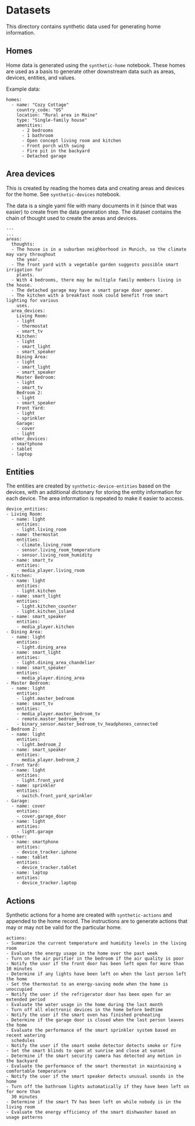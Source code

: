 # Datasets

This directory contains synthetic data used for generating home information.

## Homes

Home data is generated using the `synthetic-home` notebook. These homes are
used as a basis to generate other downstream data such as areas, devices,
entities, and values.

Example data:

```
homes:
  - name: "Cozy Cottage"
    country_code: "US"
    location: "Rural area in Maine"
    type: "Single-family house"
    amenities:
      - 2 bedrooms
      - 1 bathroom
      - Open concept living room and kitchen
      - Front porch with swing
      - Fire pit in the backyard
      - Detached garage
```

## Area devices

This is created by reading the homes data and creating areas and devices for the
home. See `synthetic-devices` notebook.

The data is a single yaml file with many documents in it (since that was easier)
to create from the data generation step. The dataset contains the chain of
thought used to create the areas and devices.
```
---
...
areas:
  thoughts:
  - The house is in a suburban neighborhood in Munich, so the climate may vary throughout
    the year.
  - The front yard with a vegetable garden suggests possible smart irrigation for
    plants.
  - With 4 bedrooms, there may be multiple family members living in the house.
  - The detached garage may have a smart garage door opener.
  - The kitchen with a breakfast nook could benefit from smart lighting for various
    uses.
  area_devices:
    Living Room:
    - light
    - thermostat
    - smart_tv
    Kitchen:
    - light
    - smart_light
    - smart_speaker
    Dining Area:
    - light
    - smart_light
    - smart_speaker
    Master Bedroom:
    - light
    - smart_tv
    Bedroom 2:
    - light
    - smart_speaker
    Front Yard:
    - light
    - sprinkler
    Garage:
    - cover
    - light
  other_devices:
  - smartphone
  - tablet
  - laptop
```

## Entities

The entities are created by `synthetic-device-entities` based on the devices,
with an additional dictonary for storing the entity information for each device.
The area information is repeated to make it easier to access.
```
device_entities:
- Living Room:
  - name: light
    entities:
    - light.living_room
  - name: thermostat
    entities:
    - climate.living_room
    - sensor.living_room_temperature
    - sensor.living_room_humidity
  - name: smart_tv
    entities:
    - media_player.living_room
- Kitchen:
  - name: light
    entities:
    - light.kitchen
  - name: smart_light
    entities:
    - light.kitchen_counter
    - light.kitchen_island
  - name: smart_speaker
    entities:
    - media_player.kitchen
- Dining Area:
  - name: light
    entities:
    - light.dining_area
  - name: smart_light
    entities:
    - light.dining_area_chandelier
  - name: smart_speaker
    entities:
    - media_player.dining_area
- Master Bedroom:
  - name: light
    entities:
    - light.master_bedroom
  - name: smart_tv
    entities:
    - media_player.master_bedroom_tv
    - remote.master_bedroom_tv
    - binary_sensor.master_bedroom_tv_headphones_connected
- Bedroom 2:
  - name: light
    entities:
    - light.bedroom_2
  - name: smart_speaker
    entities:
    - media_player.bedroom_2
- Front Yard:
  - name: light
    entities:
    - light.front_yard
  - name: sprinkler
    entities:
    - switch.front_yard_sprinkler
- Garage:
  - name: cover
    entities:
    - cover.garage_door
  - name: light
    entities:
    - light.garage
- Other:
  - name: smartphone
    entities:
    - device_tracker.iphone
  - name: tablet
    entities:
    - device_tracker.tablet
  - name: laptop
    entities:
    - device_tracker.laptop
```

## Actions

Synthetic actions for a home are created with `synthetic-actions` and appended
to the home record. The instructions are to generate actions that may or
may not be valid for the particular home.

```
actions:
- Summarize the current temperature and humidity levels in the living room
- Evaluate the energy usage in the home over the past week
- Turn on the air purifier in the bedroom if the air quality is poor
- Notify the user if the front door has been left open for more than 10 minutes
- Determine if any lights have been left on when the last person left the home
- Set the thermostat to an energy-saving mode when the home is unoccupied
- Notify the user if the refrigerator door has been open for an extended period
- Evaluate the water usage in the home during the last month
- Turn off all electronic devices in the home before bedtime
- Notify the user if the smart oven has finished preheating
- Determine if the garage door is closed when the last person leaves the home
- Evaluate the performance of the smart sprinkler system based on recent watering
  schedules
- Notify the user if the smart smoke detector detects smoke or fire
- Set the smart blinds to open at sunrise and close at sunset
- Determine if the smart security camera has detected any motion in the backyard
- Evaluate the performance of the smart thermostat in maintaining a comfortable temperature
- Notify the user if the smart speaker detects unusual sounds in the home
- Turn off the bathroom lights automatically if they have been left on for more than
  30 minutes
- Determine if the smart TV has been left on while nobody is in the living room
- Evaluate the energy efficiency of the smart dishwasher based on usage patterns
```
